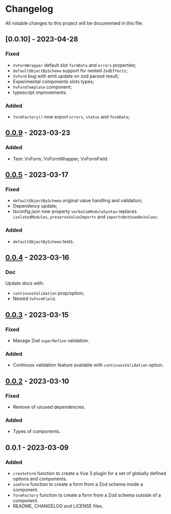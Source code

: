 # Changelog

All notable changes to this project will be documented in this file.

## [0.0.10] - 2023-04-28

### Fixed

- `VvFormWrapper` default slot `formData` and `errors` properties;
- `defaultObjectBySchema` support for nested `ZodEffects`;
- `VvForm` bug with emit update on zod parsed result;
- Experimental components slots types;
- `VvFormTemplate` component;
- typescript improvements.

### Added

- `formFactory()` now export `errors`, `status` and `formData`;

## [0.0.9] - 2023-03-23

### Added

- Test: VvForm, VvFormWrapper, VvFormField

## [0.0.5] - 2023-03-17

### Fixed

- `defaultObjectBySchema` original value handling and validation;
- Dependency update;
- tsconfig.json new property `verbatimModuleSyntax` replaces `isolatedModules`, `preserveValueImports` and `importsNotUsedAsValues`.

### Added

- `defaultObjectBySchema` tests.

## [0.0.4] - 2023-03-16

### Doc

Update docs with:

- `continuosValidation` prop/option;
- Nested `VvFormField`.

## [0.0.3] - 2023-03-15

### Fixed

- Manage Zod `superRefine` validation.

### Added

- Continuos validation feature available with `continuosValidation` option.

## [0.0.2] - 2023-03-10

### Fixed

- Remove of unused dependencies.

### Added

- Types of components.

## 0.0.1 - 2023-03-09

### Added

- `createForm` function to create a Vue 3 plugin for a set of globally defined options and components.
- `useForm` function to create a form from a Zod schema inside a component.
- `formFactory` function to create a form from a Zod schema outside of a component.
- README, CHANGELOG and LICENSE files.

[0.0.9]: https://github.com/volverjs/form-vue/compare/v0.0.5...v0.0.9
[0.0.5]: https://github.com/volverjs/form-vue/compare/v0.0.4...v0.0.5
[0.0.4]: https://github.com/volverjs/form-vue/compare/v0.0.3...v0.0.4
[0.0.3]: https://github.com/volverjs/form-vue/compare/v0.0.2...v0.0.3
[0.0.2]: https://github.com/volverjs/form-vue/compare/v0.0.1...v0.0.2
